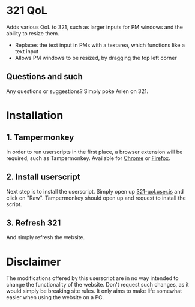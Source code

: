 # 321 QoL
Adds various QoL to 321, such as larger inputs for PM windows and the ability to resize them.

* Replaces the text input in PMs with a textarea, which functions like a text input
* Allows PM windows to be resized, by dragging the top left corner

## Questions and such
Any questions or suggestions? Simply poke Arien on 321.

# Installation
##  1. Tampermonkey
In order to run userscripts in the first place, a browser extension will be required, such as Tampermonkey. Available for [Chrome](https://chrome.google.com/webstore/detail/tampermonkey/dhdgffkkebhmkfjojejmpbldmpobfkfo?hl=en) or [Firefox](https://addons.mozilla.org/en-US/firefox/addon/tampermonkey/).

## 2. Install userscript
Next step is to install the userscript. Simply open up [321-qol.user.js](https://github.com/a-r-i-e-n/321-qol/blob/master/321-qol.user.js) and click on "Raw". Tampermonkey should open up and request to install the script.

## 3. Refresh 321
And simply refresh the website.

# Disclaimer
The modifications offered by this userscript are in no way intended to change the functionality of the website. Don't request such changes, as it would simply be breaking site rules. It only aims to make life somewhat easier when using the website on a PC.
